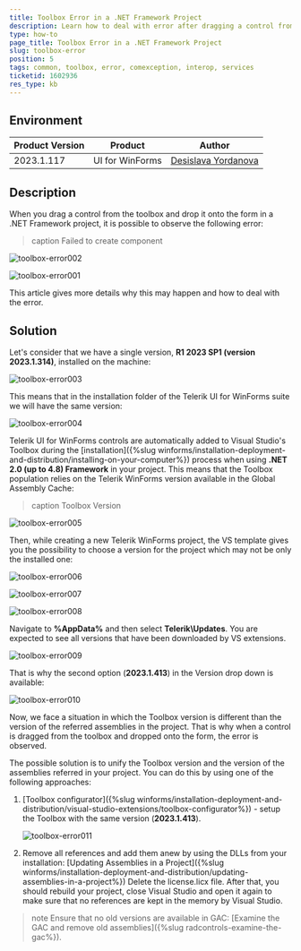 ```yaml
---
title: Toolbox Error in a .NET Framework Project
description: Learn how to deal with error after dragging a control from the toolbox and dropping it onto the form. 
type: how-to
page_title: Toolbox Error in a .NET Framework Project
slug: toolbox-error
position: 5
tags: common, toolbox, error, comexception, interop, services
ticketid: 1602936
res_type: kb
---
```



## Environment
|Product Version|Product|Author|
|----|----|----|
|2023.1.117|UI for WinForms|[Desislava Yordanova](https://www.telerik.com/blogs/author/desislava-yordanova)|

## Description

When you drag a control from the toolbox and drop it onto the form in a .NET Framework project, it is possible to observe the following error: 

>caption Failed to create component

![toolbox-error002](images/toolbox-error002.png)

![toolbox-error001](images/toolbox-error001.gif)

This article gives more details why this may happen and how to deal with the error.

## Solution

Let's consider that we have a single version, **R1 2023 SP1 (version 2023.1.314)**, installed on the machine:

![toolbox-error003](images/toolbox-error003.png)

This means that in the installation folder of the Telerik UI for WinForms suite we will have the same version:

![toolbox-error004](images/toolbox-error004.png)

Telerik UI for WinForms controls are automatically added to Visual Studio's Toolbox during the [installation]({%slug winforms/installation-deployment-and-distribution/installing-on-your-computer%}) process when using **.NET 2.0 (up to 4.8) Framework** in your project. This means that the Toolbox population relies on the Telerik WinForms version available in the Global Assembly Cache:

>caption Toolbox Version

![toolbox-error005](images/toolbox-error005.png)

Then, while creating a new Telerik WinForms project, the VS template gives you the possibility to choose a version for the project which may not be only the installed one:

![toolbox-error006](images/toolbox-error006.png)

![toolbox-error007](images/toolbox-error007.png)

![toolbox-error008](images/toolbox-error008.png)

Navigate to **%AppData%** and then select **Telerik\Updates**. You are expected to see all versions that have been downloaded by VS extensions.

![toolbox-error009](images/toolbox-error009.png)

That is why the second option (**2023.1.413**) in the Version drop down is available:

![toolbox-error010](images/toolbox-error010.png) 

Now, we face a situation in which the Toolbox version is different than the version of the referred assemblies in the project. That is why when a control is dragged from the toolbox and dropped onto the form, the error is observed.

The possible solution is to unify the Toolbox version and the version of the assemblies referred in your project. You can do this by using one of the following approaches:

1. [Toolbox configurator]({%slug winforms/installation-deployment-and-distribution/visual-studio-extensions/toolbox-configurator%}) - setup the Toolbox with the same version (**2023.1.413**).

	![toolbox-error011](images/toolbox-error011.png) 

2. Remove all references and add them anew by using the DLLs from your installation: [Updating Assemblies in a Project]({%slug winforms/installation-deployment-and-distribution/updating-assemblies-in-a-project%})
Delete the license.licx file. After that, you should rebuild your project, close Visual Studio and open it again to make sure that no references are kept in the memory by Visual Studio. 
>note Ensure that no old versions are available in GAC: [Examine the GAC and remove old assemblies]({%slug radcontrols-examine-the-gac%}).
>